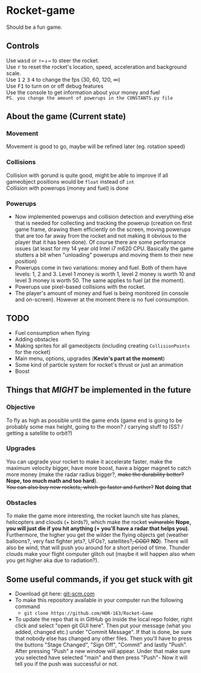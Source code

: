 # Rocket-game
Should be a fun game.
## Controls
Use <kbd>w</kbd><kbd>a</kbd><kbd>s</kbd><kbd>d</kbd> or <kbd>↑</kbd><kbd>←</kbd><kbd>↓</kbd><kbd>→</kbd> to steer the rocket.  
Use <kbd>r</kbd> to reset the rocket's location, speed, acceleration and background scale.  
Use <kbd>1</kbd> <kbd>2</kbd> <kbd>3</kbd> <kbd>4</kbd> to change the fps (30, 60, 120, ∞)  
Use <kbd>F1</kbd> to turn on or off debug features  
Use the console to get information about your money and fuel  
`PS. you change the amount of powerups in the CONSTANTS.py file`
## About the game (Current state)
### Movement
Movement is good to go, maybe will be refined later (eg. rotation speed)
### Collisions
Collision with gorund is quite good, might be able to improve if all gameobject positions would be `float` instead of `int`  
Collision with powerups (money and fuel) is done
### Powerups
- Now implemented powerups and collision detection and everything else that is needed for collecting and tracking the powerup (creation on first game frame, drawing them efficiently on the screen, moving powerups that are too far away from the rocket and not making it obvious to the player that it has been done). Of course there are some performance issues (at least for my 14 year old Intel i7 m620 CPU. Basically the game stutters a bit when "unloading" powerups and moving them to their new position)
- Powerups come in two variations: money and fuel. Both of them have levels: 1, 2 and 3. Level 1 money is worth 1, level 2 money is worth 10 and level 3 money is worth 50. The same applies to fuel (at the moment).
- Powerups use pixel-based collisions with the rocket.
- The player's amount of money and fuel is being monitored (in console and on-screen). However at the moment there is no fuel consumption.


## TODO
- Fuel consumption when flying
- Adding obstacles
- Making sprites for all gameobjects (including creating `CollisionPoints` for the rocket)
- Main menu, options, upgrades (__Kevin's part at the moment__)
- Some kind of particle system for rocket's thrust or just an animation
- Boost


## Things that _**MIGHT**_ be implemented in the future
### Objective
To fly as high as possible until the game ends (game end is going to be probably some max height, going to the moon? / carrying stuff to ISS? / getting a satellite to orbit?)
### Upgrades
You can upgrade your rocket to make it accelerate faster, make the maximum velocity bigger, have more boost, have a bigger magnet to catch more money (make the radar radius bigger?, ~~make the durability better?~~ **Nope, too much math and too hard**).  
~~You can also buy new rockets, which go faster and further?~~ **Not doing that**
### Obstacles
To make the game more interesting, the rocket launch site has planes, helicopters and clouds (+ birds?), which make the rocket ~~vulnarable~~ **Nope, you will just die if you hit anything (+ you'll have a radar that helps you)**. Furthermore, the higher you get the wilder the flying objects get (weather balloons?, very fast fighter jets?, UFOs?, satellites?~~, GOD?~~ **NO**). There will also be wind, that will push you around for a short period of time. Thunder clouds make your flight computer glitch out (maybe it will happen also when you get higher aka due to radiation?).

## Some useful commands, if you get stuck with git
- Download git here: [git-scm.com](https://git-scm.com/downloads)
- To make this repository available in your computer run the following command    
  - `git clone https://github.com/HOR-163/Rocket-Game`  
- To update the repo that is in GitHub go inside the local repo folder, right click and select "open git GUI here". Then put your message (what you added, changed etc.) under "Commit Message". If that is done, be sure that nobody else has changed any other files. Then you'll have to press the buttons "Stage Changed", "Sign Off", "Commit" and lastly "Push". After pressing "Push" a new window will appear. Under that make sure you selected have selected "main" and then press "Push"- Now it will tell you if the push was successful or not.
